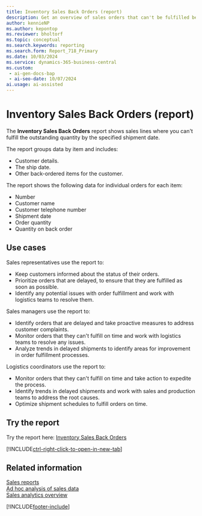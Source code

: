 ```yaml
---
title: Inventory Sales Back Orders (report)
description: Get an overview of sales orders that can't be fulfilled because of out-of-stock items. 
author: kennieNP
ms.author: kepontop
ms.reviewer: bholtorf
ms.topic: conceptual
ms.search.keywords: reporting
ms.search.form: Report_718_Primary
ms.date: 10/03/2024
ms.service: dynamics-365-business-central
ms.custom:
 - ai-gen-docs-bap
 - ai-seo-date: 10/07/2024
ai.usage: ai-assisted
---
```


# Inventory Sales Back Orders (report)

The **Inventory Sales Back Orders** report shows sales lines where you can't fulfill the outstanding quantity by the specified shipment date.

The report groups data by item and includes:

* Customer details.
* The ship date.
* Other back-ordered items for the customer.

The report shows the following data for individual orders for each item:

* Number
* Customer name
* Customer telephone number
* Shipment date
* Order quantity
* Quantity on back order

## Use cases

<!-- 
Prompt

Below is a report in an ERP system. Provide 3-4 use cases for different personas working with sales and order fullfilment.
Format like this:    
  
As a <persona>, use the report to    
* use case 1  
* use case 2    

Do not capitalize the persona names. 

## Report description
Shows a list with the order lines whose shipment date has been exceeded. The following information is shown for the individual orders for each item: number, customer name, customer's telephone number, shipment date, order quantity and quantity on back order. The report also shows whether there are other items for the customer on back order.

### What the report does
Shows sales lines where the outstanding quantity can't be fulfilled by the specified shipment date. 

This information is grouped by item and includes detail on the customer that ordered the item, when it was due to be shipped, and whether the customer is also awaiting supply on any other back ordered items.

### Use cases
See an overview of sales orders that can't be fulfilled due to out-of-stock items. 

Please include your data sources and URLs
-->

Sales representatives use the report to:

* Keep customers informed about the status of their orders.
* Prioritize orders that are delayed, to ensure that they are fulfilled as soon as possible.
* Identify any potential issues with order fulfillment and work with logistics teams to resolve them.

Sales managers use the report to:

* Identify orders that are delayed and take proactive measures to address customer complaints.
* Monitor orders that they can't fulfill on time and work with logistics teams to resolve any issues.
* Analyze trends in delayed shipments to identify areas for improvement in order fulfillment processes.

Logistics coordinators use the report to:

* Monitor orders that they can't fulfill on time and take action to expedite the process.
* Identify trends in delayed shipments and work with sales and production teams to address the root causes.
* Optimize shipment schedules to fulfill orders on time.

## Try the report

Try the report here: [Inventory Sales Back Orders](https://businesscentral.dynamics.com?report=718)

[!INCLUDE[ctrl-right-click-to-open-in-new-tab](../includes/ctrl-right-click-to-open-in-new-tab.md)]

## Related information

[Sales reports](../sales-reports.md)  
[Ad hoc analysis of sales data](../ad-hoc-analysis-sales.md)  
[Sales analytics overview](../sales-analytics-overview.md)  

[!INCLUDE[footer-include](../includes/footer-banner.md)]
